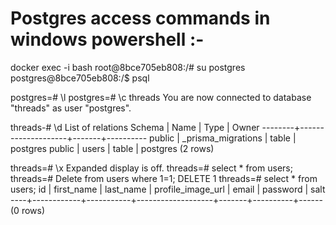 

# Postgres access commands in windows powershell :- 

docker exec -i <dockername> bash
root@8bce705eb808:/# su postgres
postgres@8bce705eb808:/$ psql

postgres=# \l
postgres=# \c threads
You are now connected to database "threads" as user "postgres".

threads-# \d
               List of relations
 Schema |        Name        | Type  |  Owner
--------+--------------------+-------+----------
 public | _prisma_migrations | table | postgres
 public | users              | table | postgres
(2 rows)

threads=# \x
Expanded display is off.
threads=# select * from users;
threads=# Delete from users where 1=1;
DELETE 1
threads=# select * from users;
 id | first_name | last_name | profile_image_url | email | password | salt
----+------------+-----------+-------------------+-------+----------+------
(0 rows)
